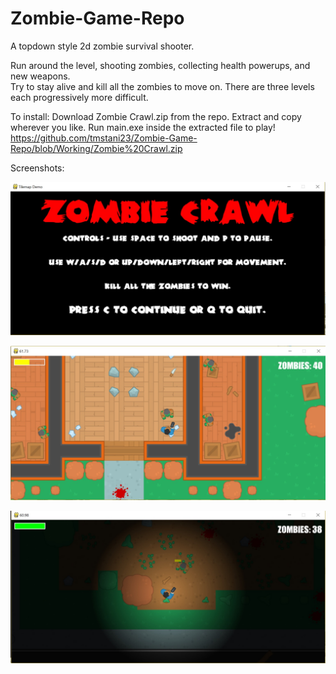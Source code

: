 # Zombie-Game-Repo
A topdown style 2d zombie survival shooter.

Run around the level, shooting zombies, collecting health powerups, and new weapons.  
Try to stay alive and kill all the zombies to move on.
There are three levels each progressively more difficult.

To install: Download Zombie Crawl.zip from the repo. Extract and copy wherever you like. Run main.exe inside the extracted file to play!
https://github.com/tmstani23/Zombie-Game-Repo/blob/Working/Zombie%20Crawl.zip

Screenshots:

![Alt text](https://github.com/tmstani23/Zombie-Game-Repo/blob/Working/zg1screen.jpg)

![Alt text](https://github.com/tmstani23/Zombie-Game-Repo/blob/Working/zg2screen.jpg)

![Alt text](https://github.com/tmstani23/Zombie-Game-Repo/blob/Working/zg3screen.jpg)
